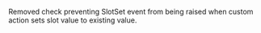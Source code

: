 Removed check preventing SlotSet event from being raised when custom action sets slot value to existing value.
